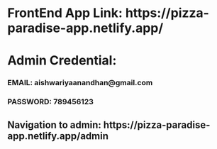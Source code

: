 <h1>FrontEnd App Link: https://pizza-paradise-app.netlify.app/</h1>

</hr>
<h1>Admin Credential:</h1>
<h3>EMAIL: aishwariyaanandhan@gmail.com </h3> 
<h3>PASSWORD: 789456123 </h3>
</hr>
<h2>Navigation to admin: https://pizza-paradise-app.netlify.app/admin</h2>

